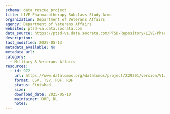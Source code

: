 ```yaml
---
schema: data_rescue_project 
title: LIVE-Pharmacotherapy Subclass Study Arms
organization: Department of Veterans Affairs
agency: Department of Veterans Affairs
websites: ptsd-va.data.socrata.com
data_source: https://ptsd-va.data.socrata.com/PTSD-Repository/LIVE-Pharmacotherapy-Subclass-Study-Arms/8y3p-kqh9
description: 
last_modified: 2025-05-13
metadata_available: No
metadata_url: 
category:
  - Military & Veterans Affairs 
resources:
  - id: 972
    url: https://www.datalumos.org/datalumos/project/229201/version/V1/view
    format: CSV, TSV, PDF, RDF
    status: Finished
    size: 
    download_date: 2025-05-10
    maintainer: DRP, DL
    notes: 
---
```


